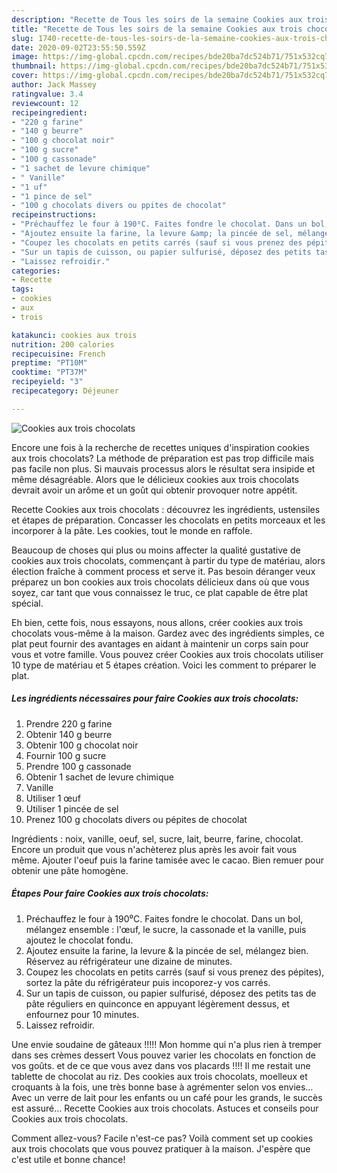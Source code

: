 ```yaml
---
description: "Recette de Tous les soirs de la semaine Cookies aux trois chocolats"
title: "Recette de Tous les soirs de la semaine Cookies aux trois chocolats"
slug: 1740-recette-de-tous-les-soirs-de-la-semaine-cookies-aux-trois-chocolats
date: 2020-09-02T23:55:50.559Z
image: https://img-global.cpcdn.com/recipes/bde20ba7dc524b71/751x532cq70/cookies-aux-trois-chocolats-photo-principale-de-la-recette.jpg
thumbnail: https://img-global.cpcdn.com/recipes/bde20ba7dc524b71/751x532cq70/cookies-aux-trois-chocolats-photo-principale-de-la-recette.jpg
cover: https://img-global.cpcdn.com/recipes/bde20ba7dc524b71/751x532cq70/cookies-aux-trois-chocolats-photo-principale-de-la-recette.jpg
author: Jack Massey
ratingvalue: 3.4
reviewcount: 12
recipeingredient:
- "220 g farine"
- "140 g beurre"
- "100 g chocolat noir"
- "100 g sucre"
- "100 g cassonade"
- "1 sachet de levure chimique"
- " Vanille"
- "1 uf"
- "1 pince de sel"
- "100 g chocolats divers ou ppites de chocolat"
recipeinstructions:
- "Préchauffez le four à 190⁰C. Faites fondre le chocolat. Dans un bol, mélangez ensemble : l&#39;œuf, le sucre, la cassonade et la vanille, puis ajoutez le chocolat fondu."
- "Ajoutez ensuite la farine, la levure &amp; la pincée de sel, mélangez bien. Réservez au réfrigérateur une dizaine de minutes."
- "Coupez les chocolats en petits carrés (sauf si vous prenez des pépites), sortez la pâte du réfrigérateur puis incoporez-y vos carrés."
- "Sur un tapis de cuisson, ou papier sulfurisé, déposez des petits tas de pâte réguliers en quinconce en appuyant légèrement dessus, et enfournez pour 10 minutes."
- "Laissez refroidir."
categories:
- Recette
tags:
- cookies
- aux
- trois

katakunci: cookies aux trois 
nutrition: 200 calories
recipecuisine: French
preptime: "PT10M"
cooktime: "PT37M"
recipeyield: "3"
recipecategory: Déjeuner

---
```



![Cookies aux trois chocolats](https://img-global.cpcdn.com/recipes/bde20ba7dc524b71/751x532cq70/cookies-aux-trois-chocolats-photo-principale-de-la-recette.jpg)

Encore une fois à la recherche de recettes uniques d'inspiration cookies aux trois chocolats? La méthode de préparation est pas trop difficile mais pas facile non plus. Si mauvais processus alors le résultat sera insipide et même désagréable. Alors que le délicieux cookies aux trois chocolats devrait avoir un arôme et un goût qui obtenir provoquer notre appétit.

Recette Cookies aux trois chocolats : découvrez les ingrédients, ustensiles et étapes de préparation. Concasser les chocolats en petits morceaux et les incorporer à la pâte. Les cookies, tout le monde en raffole.

Beaucoup de choses qui plus ou moins affecter la qualité gustative de cookies aux trois chocolats, commençant à partir du type de matériau, alors élection fraîche à comment process et serve it. Pas besoin déranger veux préparez un bon cookies aux trois chocolats délicieux dans où que vous soyez, car tant que vous connaissez le truc, ce plat capable de être plat spécial.


Eh bien, cette fois, nous essayons, nous allons, créer cookies aux trois chocolats vous-même à la maison. Gardez avec des ingrédients simples, ce plat peut fournir des avantages en aidant à maintenir un corps sain pour vous et votre famille. Vous pouvez créer Cookies aux trois chocolats utiliser 10 type de matériau et 5 étapes création. Voici les comment to préparer le plat.

<!--inarticleads1-->

##### Les ingrédients nécessaires pour faire Cookies aux trois chocolats:

1. Prendre 220 g farine
1. Obtenir 140 g beurre
1. Obtenir 100 g chocolat noir
1. Fournir 100 g sucre
1. Prendre 100 g cassonade
1. Obtenir 1 sachet de levure chimique
1.   Vanille
1. Utiliser 1 œuf
1. Utiliser 1 pincée de sel
1. Prenez 100 g chocolats divers ou pépites de chocolat


Ingrédients : noix, vanille, oeuf, sel, sucre, lait, beurre, farine, chocolat. Encore un produit que vous n&#39;achèterez plus après les avoir fait vous même. Ajouter l&#39;oeuf puis la farine tamisée avec le cacao. Bien remuer pour obtenir une pâte homogène. 

<!--inarticleads2-->

##### Étapes Pour faire Cookies aux trois chocolats:

1. Préchauffez le four à 190⁰C. Faites fondre le chocolat. Dans un bol, mélangez ensemble : l&#39;œuf, le sucre, la cassonade et la vanille, puis ajoutez le chocolat fondu.
1. Ajoutez ensuite la farine, la levure &amp; la pincée de sel, mélangez bien. Réservez au réfrigérateur une dizaine de minutes.
1. Coupez les chocolats en petits carrés (sauf si vous prenez des pépites), sortez la pâte du réfrigérateur puis incoporez-y vos carrés.
1. Sur un tapis de cuisson, ou papier sulfurisé, déposez des petits tas de pâte réguliers en quinconce en appuyant légèrement dessus, et enfournez pour 10 minutes.
1. Laissez refroidir.


Une envie soudaine de gâteaux !!!!! Mon homme qui n&#39;a plus rien à tremper dans ses crèmes dessert Vous pouvez varier les chocolats en fonction de vos goûts. et de ce que vous avez dans vos placards !!!! Il me restait une tablette de chocolat au riz. Des cookies aux trois chocolats, moelleux et croquants à la fois, une très bonne base à agrémenter selon vos envies… Avec un verre de lait pour les enfants ou un café pour les grands, le succès est assuré… Recette Cookies aux trois chocolats. Astuces et conseils pour Cookies aux trois chocolats. 


Comment allez-vous? Facile n'est-ce pas? Voilà comment set up cookies aux trois chocolats que vous pouvez pratiquer à la maison. J'espère que c'est utile et bonne chance!
